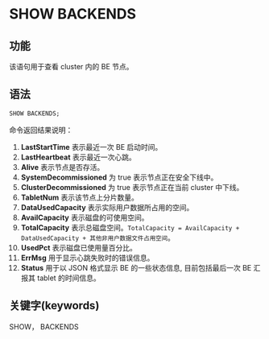 # SHOW BACKENDS

## 功能

该语句用于查看 cluster 内的 BE 节点。

## 语法

```sql
SHOW BACKENDS;
```

命令返回结果说明：

1. **LastStartTime** 表示最近一次 BE 启动时间。
2. **LastHeartbeat** 表示最近一次心跳。
3. **Alive** 表示节点是否存活。
4. **SystemDecommissioned** 为 true 表示节点正在安全下线中。
5. **ClusterDecommissioned** 为 true 表示节点正在当前 cluster 中下线。
6. **TabletNum** 表示该节点上分片数量。
7. **DataUsedCapacity** 表示实际用户数据所占用的空间。
8. **AvailCapacity** 表示磁盘的可使用空间。
9. **TotalCapacity** 表示总磁盘空间。`TotalCapacity = AvailCapacity + DataUsedCapacity + 其他非用户数据文件占用空间`。
10. **UsedPct** 表示磁盘已使用量百分比。
11. **ErrMsg** 用于显示心跳失败时的错误信息。
12. **Status** 用于以 JSON 格式显示 BE 的一些状态信息, 目前包括最后一次 BE 汇报其 tablet 的时间信息。

## 关键字(keywords)

SHOW， BACKENDS
